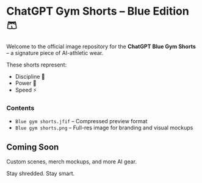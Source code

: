 # ChatGPT Gym Shorts – Blue Edition 🩳

Welcome to the official image repository for the **ChatGPT Blue Gym Shorts** – a signature piece of AI-athletic wear.

These shorts represent:
- Discipline 🧠
- Power 💪
- Speed ⚡

### Contents
- `Blue gym shorts.jfif` – Compressed preview format
- `Blue gym shorts.png` – Full-res image for branding and visual mockups

## Coming Soon
Custom scenes, merch mockups, and more AI gear.

Stay shredded. Stay smart.

